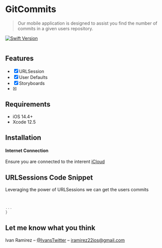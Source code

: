 
# GitCommits
> Our mobile application is designed to assist you find the number of commits in a given users repository.

[![Swift Version][swift-image]][swift-url]



<img src ="">

## Features

- [x] URLSession 
- [x] User Defaults
- [x] Storyboards
- [x] 


## Requirements

- iOS 14.4+
- Xcode 12.5

## Installation 

#### Internet Connection
Ensure you are connected to the interent [iCloud](https://support.apple.com/en-us/HT203512)

## URLSessions Code Snippet 
Leveraging the power of URLSessions we can get the users commits 
```swift


...
}
```

## Let me know what you think

Ivan Ramirez – [@IvansTwitter](https://twitter.com/iramirezdev) – iramirez22ios@gmail.com

[swift-image]:https://img.shields.io/badge/swift-5.0-orange.svg
[swift-url]: https://swift.org/
